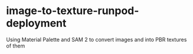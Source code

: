 # image-to-texture-runpod-deployment
Using Material Palette and SAM 2 to convert images and into PBR textures of them
